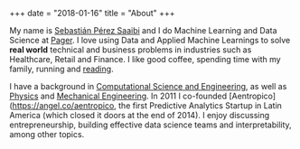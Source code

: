 +++
date = "2018-01-16"
title = "About"
+++

My name is [Sebastián Pérez Saaibi](https://linkedin.com/in/spsaaibi) and I do Machine Learning and Data Science at [Pager](https://pager.com). I love using Data and Applied Machine Learnings to solve **real world** technical and business problems in industries such as Healthcare, Retail and Finance. I like good coffee, spending time with my family, running and [reading](https://www.goodreads.com/user/show/17781840-sebastian-perez-saaibi).

I have a background in [Computational Science and Engineering](http://www.rw.ethz.ch/), as well as [Physics](https://fisica.uniandes.edu.co/en/) and [Mechanical Engineering](https://mecanica.uniandes.edu.co/index.php/en/). In 2011 I co-founded [Aentropico](https://angel.co/aentropico, the first Predictive Analytics Startup in Latin America (which closed it doors at the end of 2014). I enjoy discussing entrepreneurship, building effective data science teams and interpretability, among other topics.
